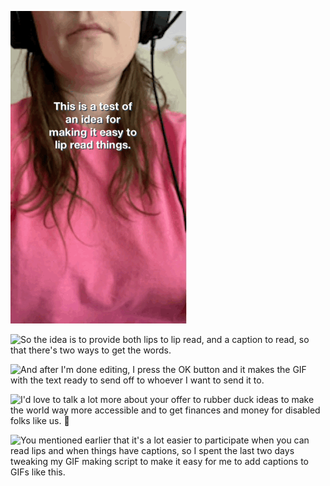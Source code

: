 

 

![This is a test of an idea for making it easy to lip read things.](16_May_2021_11_29_50.gif)



 

![So the idea is to provide both lips to lip read, and a caption to read, so that there's two ways to get the words.](16_May_2021_11_35_10.gif)



 

![And after I'm done editing, I press the OK button and it makes the GIF with the text ready to send off to whoever I want to send it to.](16_May_2021_11_47_04.gif)



 

![I'd love to talk a lot more about your offer to rubber duck ideas to make the world way more accessible and to get finances and money for disabled folks like us. 🐤](16_May_2021_12_05_49.gif)



 

![You mentioned earlier that it's a lot easier to participate when you can read lips and when things have captions, so I spent the last two days tweaking my GIF making script to make it easy for me to add captions to GIFs like this.](16_May_2021_12_09_37.gif)

